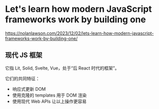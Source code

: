 # Let's learn how modern JavaScript frameworks work by building one

https://nolanlawson.com/2023/12/02/lets-learn-how-modern-javascript-frameworks-work-by-building-one/

## 现代 JS 框架

它指 Lit, Solid, Svelte, Vue，处于“后 React 时代的框架”。

它们的共同特征：

- 响应式更新 DOM
- 使用克隆的 templates 用于 DOM 渲染
- 使用现代 Web APIs 让以上操作更容易

